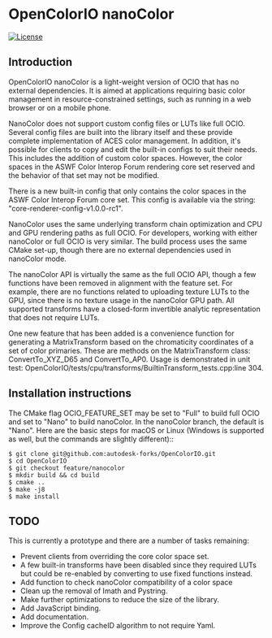 <!-- SPDX-License-Identifier: CC-BY-4.0 -->
<!-- Copyright Contributors to the OpenColorIO Project. -->

OpenColorIO nanoColor
=====================

[![License](https://img.shields.io/badge/License-BSD%203--Clause-blue.svg)](https://opensource.org/licenses/BSD-3-Clause)

Introduction
------------

OpenColorIO nanoColor is a light-weight version of OCIO that has no
external dependencies. It is aimed at applications requiring basic
color management in resource-constrained settings, such as running
in a web browser or on a mobile phone.

NanoColor does not support custom config files or LUTs like full OCIO.
Several config files are built into the library itself and these provide
complete implementation of ACES color management. In addition, it's
possible for clients to copy and edit the built-in configs to suit their
needs. This includes the addition of custom color spaces. However, the
color spaces in the ASWF Color Interop Forum rendering core set reserved 
and the behavior of that set may not be modified.

There is a new built-in config that only contains the color spaces in
the ASWF Color Interop Forum core set. This config is available via
the string: "core-renderer-config-v1.0.0-rc1".

NanoColor uses the same underlying transform chain optimization and
CPU and GPU rendering paths as full OCIO. For developers, working with
either nanoColor or full OCIO is very similar. The build process uses
the same CMake set-up, though there are no external dependencies used
in nanoColor mode.

The nanoColor API is virtually the same as the full OCIO API, though
a few functions have been removed in alignment with the feature set. For
example, there are no functions related to uploading texture LUTs to the
GPU, since there is no texture usage in the nanoColor GPU path. All 
supported transforms have a closed-form invertible analytic
representation that does not require LUTs.

One new feature that has been added is a convenience function for 
generating a MatrixTransform based on the chromaticity coordinates of
a set of color primaries. These are methods on the MatrixTransform class:
ConvertTo_XYZ_D65 and ConvertTo_AP0. Usage is demonstrated in unit test:
OpenColorIO/tests/cpu/transforms/BuiltinTransform_tests.cpp:line 304.


Installation instructions
-------------------------

The CMake flag OCIO_FEATURE_SET may be set to "Full" to build full OCIO
and set to "Nano" to build nanoColor. In the nanoColor branch, the default
is "Nano". Here are the basic steps for macOS or Linux (Windows is supported
as well, but the commands are slightly different)::

    $ git clone git@github.com:autodesk-forks/OpenColorIO.git
    $ cd OpenColorIO
    $ git checkout feature/nanocolor
    $ mkdir build && cd build
    $ cmake ..
    $ make -j8
    $ make install


TODO
----

This is currently a prototype and there are a number of tasks remaining:

* Prevent clients from overriding the core color space set.
* A few built-in transforms have been disabled since they required LUTs but
  could be re-enabled by converting to use fixed functions instead.
* Add function to check nanoColor compatibility of a color space
* Clean up the removal of Imath and Pystring.
* Make further optimizations to reduce the size of the library.
* Add JavaScript binding.
* Add documentation.
* Improve the Config cacheID algorithm to not require Yaml.
